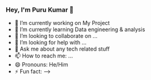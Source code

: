 ### Hey, I'm Puru Kumar 👋  

- 🔭 I’m currently working on My Project
- 🌱 I’m currently learning Data engineering & analysis
- 👯 I’m looking to collaborate on ...
- 🤔 I’m looking for help with ...
- 💬 Ask me about any tech related stuff
- 📫 How to reach me: ...
- 😄 Pronouns: He/Him
- ⚡ Fun fact:
-->
